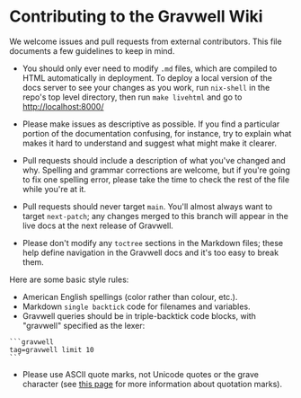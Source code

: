 # Contributing to the Gravwell Wiki

We welcome issues and pull requests from external contributors. This file documents a few guidelines to keep in mind.

* You should only ever need to modify `.md` files, which are compiled to HTML automatically in deployment. To deploy a local version of the docs server to see your changes as you work, run `nix-shell` in the repo's top level directory, then run `make livehtml` and go to [http://localhost:8000/](http://localhost:8000)

* Please make issues as descriptive as possible. If you find a particular portion of the documentation confusing, for instance, try to explain what makes it hard to understand and suggest what might make it clearer.

* Pull requests should include a description of what you've changed and why. Spelling and grammar corrections are welcome, but if you're going to fix one spelling error, please take the time to check the rest of the file while you're at it.

* Pull requests should never target `main`. You'll almost always want to target `next-patch`; any changes merged to this branch will appear in the live docs at the next release of Gravwell.

* Please don't modify any `toctree` sections in the Markdown files; these help define navigation in the Gravwell docs and it's too easy to break them.

Here are some basic style rules:

* American English spellings (color rather than colour, etc.).
* Markdown `single backtick` code for filenames and variables.
* Gravwell queries should be in triple-backtick code blocks, with "gravwell" specified as the lexer:
`````
```gravwell
tag=gravwell limit 10
```
`````
* Please use ASCII quote marks, not Unicode quotes or the grave character (see [this page](https://www.cl.cam.ac.uk/~mgk25/ucs/quotes.html) for more information about quotation marks).
